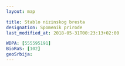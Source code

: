 ```yaml
---
layout: map

title: Stablo nizinskog bresta
designation: Spomenik prirode
last_modified_at: 2018-05-31T00:23:13+02:00

WDPA: [555595191]
BioRaS: [102]
geoSrbija:
---
```

